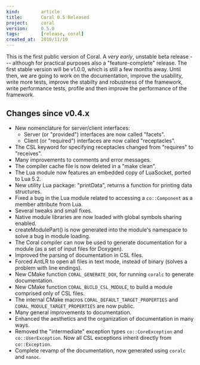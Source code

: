 ```yaml
---
kind:        article
title:       Coral 0.5 Released
project:     coral
version:     0.5.0
tags:        [release, coral]
created_at:  2010/11/10
---
```


This is the first public version of Coral. A *very early*, unstable beta release --- although for practical purposes also a "feature-complete" release. The first stable version will be v1.0.0, which is still a few months away. Until then, we are going to work on the documentation, improve the usability, write more tests, improve the stabilty and robustness of the framework, write performance tests, profile and then improve the performance of the framework.

## Changes since v0.4.x

- New nomenclature for server/client interfaces:
	- Server (or "provided") interfaces are now called "facets".
	- Client (or "required") interfaces are now called "receptacles".
- The CSL keyword for specifying receptacles changed from "requires" to "receives".
- Many improvements to comments and error messages.
- The compiler cache file is now deleted in a "make clean".
- The Lua module now features an embedded copy of LuaSocket, ported to Lua 5.2.
- New utility Lua package: "printData", returns a function for printing data structures.
- Fixed a bug in the Lua module related to accessing a `co::Component` as a member attribute from Lua.
- Several tweaks and small fixes.
- Native module libraries are now loaded with global symbols sharing enabled.
- createModulePart() is now generated into the module's namespace to solve a bug in module loading.
- The Coral compiler can now be used to generate documentation for a module (as a set of input files for Doxygen).
- Improved the parsing of documentation in CSL files.
- Forced AntLR to open all files in text mode, instead of binary (solves a problem with line endings).
- New CMake function `CORAL_GENERATE_DOX`, for running `coralc` to generate documentation.
- New CMake function `CORAL_BUILD_CSL_MODULE`, to build a module comprised only of CSL files.
- The internal CMake macros `CORAL_DEFAULT_TARGET_PROPERTIES` and `CORAL_MODULE_TARGET_PROPERTIES` are now public.
- Many general improvements to documentation.
- Enhanced the aesthetics and the organization of documentation in many ways.
- Removed the "intermediate" exception types `co::CoreException` and `co::UserException`. Now all CSL exceptions inherit directly from `co::Exception`.
- Complete revamp of the documentation, now generated using `coralc` and `nanoc`.
